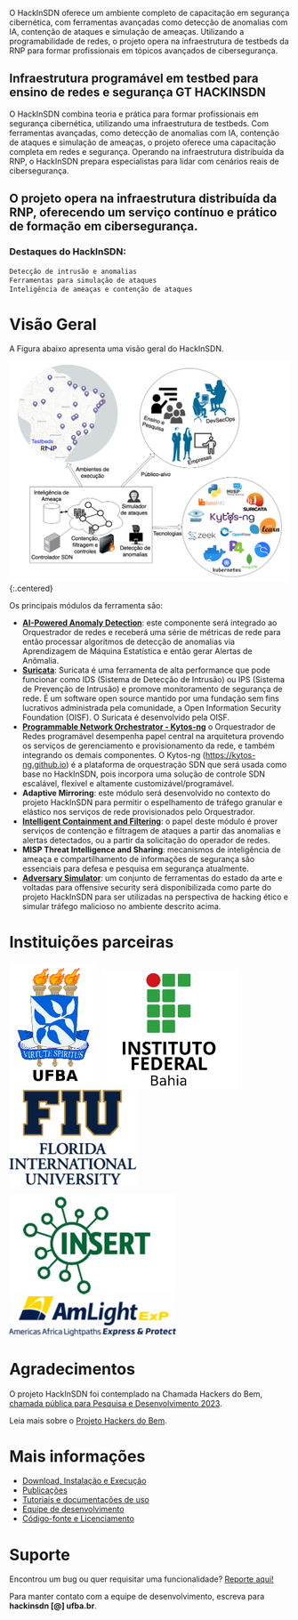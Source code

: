 O HackInSDN oferece um ambiente completo de capacitação em segurança cibernética, com ferramentas avançadas como detecção de anomalias com IA, contenção de ataques e simulação de ameaças. Utilizando a programabilidade de redes, o projeto opera na infraestrutura de testbeds da RNP para formar profissionais em tópicos avançados de cibersegurança.


## Infraestrutura programável em testbed para ensino de redes e segurança GT HACKINSDN

O HackInSDN combina teoria e prática para formar profissionais em segurança cibernética, utilizando uma infraestrutura de testbeds. Com ferramentas avançadas, como detecção de anomalias com IA, contenção de ataques e simulação de ameaças, o projeto oferece uma capacitação completa em redes e segurança. Operando na infraestrutura distribuída da RNP, o HackInSDN prepara especialistas para lidar com cenários reais de cibersegurança.


## O projeto opera na infraestrutura distribuída da RNP, oferecendo um serviço contínuo e prático de formação em cibersegurança.

### Destaques do HackInSDN:

    Detecção de intrusão e anomalias
    Ferramentas para simulação de ataques
    Inteligência de ameaças e contenção de ataques


# Visão Geral

A Figura abaixo apresenta uma visão geral do HackInSDN.

![HackInSDN big picture](/assets/img/hackinsdn.png){:.centered}

Os principais módulos da ferramenta são:
- **[AI-Powered Anomaly Detection](./anomaly-detection.html)**: este componente será integrado ao Orquestrador de redes e receberá uma série de métricas de rede para então processar algoritmos de detecção de anomalias via Aprendizagem de Máquina Estatística e então gerar Alertas de Anômalia.
- **[Suricata](./suricata.html)**: Suricata é uma ferramenta de alta performance que pode funcionar como IDS (Sistema de Detecção de Intrusão) ou IPS (Sistema de Prevenção de Intrusão) e promove monitoramento de segurança de rede. É um software open source mantido por uma fundação sem fins lucrativos administrada pela comunidade, a Open Information Security Foundation (OISF). O Suricata é desenvolvido pela OISF.
- **[Programmable Network Orchestrator - Kytos-ng](./kytos-info.html)** o Orquestrador de Redes programável desempenha papel central na arquitetura provendo os serviços de gerenciamento e provisionamento da rede, e também integrando os demais componentes. O Kytos-ng (https://kytos-ng.github.io) é a plataforma de orquestração SDN que será usada como base no HackInSDN, pois incorpora uma solução de controle SDN escalável, flexível e altamente customizável/programável.
- **Adaptive Mirroring**: este módulo será desenvolvido no contexto do projeto HackInSDN para permitir o espelhamento de tráfego granular e elástico nos serviços de rede provisionados pelo Orquestrador.
- **[Intelligent Containment and Filtering](./containment-filtering.html)**: o papel deste módulo é prover serviços de contenção e filtragem de ataques a partir das anomalias e alertas detectados, ou a partir da solicitação do operador de redes.
- **MISP Threat Intelligence and Sharing**: mecanismos de inteligência de ameaça e compartilhamento de informações de segurança são essenciais para defesa e pesquisa em segurança atualmente.
- **[Adversary Simulator](./adversary-simulator.html)**: um conjunto de ferramentas do estado da arte e voltadas para offensive security será disponibilizada como parte do projeto HackInSDN para ser utilizadas na perspectiva de hacking ético e simular tráfego malicioso no ambiente descrito acima.

# Instituições parceiras

[![UFBA logo](/assets/img/ufba.png)](https://www.ufba.br)
[![IFBA logo](/assets/img/ifba.png)](https://www.ifba.edu.br)
[![FIU logo](/assets/img/fiu.png)](https://www.fiu.edu)

[![INSERT logo](/assets/img/insert.png)](http://insert.ufba.br)
[![Amlight Logo](/assets/img/amlight.png)](https://www.amlight.net)


# Agradecimentos

O projeto HackInSDN foi contemplado na Chamada Hackers do Bem, [chamada pública para Pesquisa e Desenvolvimento 2023](https://www.rnp.br/noticias/hackers-do-bem-resultado-da-chamada-publica-para-pesquisa-e-desenvolvimento-2023).

Leia mais sobre o [Projeto Hackers do Bem](https://hackersdobem.org.br).

# Mais informações

 - [Download, Instalação e Execução](./getting-started.html)
 - [Publicações](./publications.html)
 - [Tutoriais e documentações de uso](./technical-guides.html)
 - [Equipe de desenvolvimento](./hackinsdn-team.html)
 - [Código-fonte e Licenciamento](./source-code-license.html)

# Suporte

Encontrou um bug ou quer requisitar uma funcionalidade? [Reporte aqui!](https://github.com/hackinsdn/hackinsdn/issues)

Para manter contato com a equipe de desenvolvimento, escreva para **hackinsdn [@] ufba.br**.
